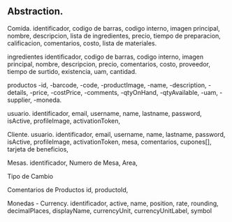 ## Abstraction.

Comida.
identificador, codigo de barras, codigo interno, imagen principal, nombre, descripcion, lista de ingredientes, precio, tiempo de preparacion, calificacion, comentarios, costo, lista de materiales.

ingredientes
identificador, codigo de barras, codigo interno, imagen principal, nombre, descripcion, precio, comentarios, costo, proveedor, tiempo de surtido, existencia, uam, cantidad.

productos
-id, -barcode, -code, -productImage, -name, -description, -details, -price, -costPrice, -comments, -qtyOnHand, -qtyAvailable, -uam, -supplier, -moneda.

usuario.
identificador, email, username, name, lastname, password, isActive, profileImage, activationToken,

Cliente.
usuario.
identificador, email, username, name, lastname, password, isActive, profileImage, activationToken, mesa, comentarios, cupones[], tarjeta de beneficios,

Mesas.
identificador,
Numero de Mesa,
Area,

Tipo de Cambio

Comentarios de Productos
id, productoId,

Monedas - Currency.
identificador, active, name, position, rate, rounding, decimalPlaces, displayName, currencyUnit, currencyUnitLabel, symbol
